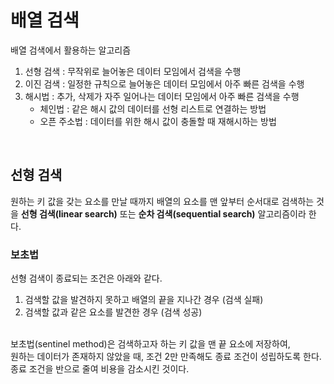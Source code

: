 # 배열 검색
배열 검색에서 활용하는 알고리즘
1. 선형 검색 : 무작위로 늘어놓은 데이터 모임에서 검색을 수행
2. 이진 검색 : 일정한 규칙으로 늘어놓은 데이터 모임에서 아주 빠른 검색을 수행
3. 해시법 : 추가, 삭제가 자주 일어나는 데이터 모임에서 아주 빠른 검색을 수행
    - 체인법 : 같은 해시 값의 데이터를 선형 리스트로 연결하는 방법
    - 오픈 주소법 : 데이터를 위한 해시 값이 충돌할 때 재해시하는 방법
<br/>

## 선형 검색
원하는 키 값을 갖는 요소를 만날 때까지 배열의 요소를 맨 앞부터 순서대로 검색하는 것을 
**선형 검색(linear search)** 또는 **순차 검색(sequential search)** 알고리즘이라 한다.
<br/>

### 보초법
선형 검색이 종료되는 조건은 아래와 같다.
1. 검색할 값을 발견하지 못하고 배열의 끝을 지나간 경우 (검색 실패)
2. 검색할 값과 같은 요소를 발견한 경우 (검색 성공)
<br/>
보초법(sentinel method)은 검색하고자 하는 키 값을 맨 끝 요소에 저장하여,<br/>
원하는 데이터가 존재하지 않았을 때, 조건 2만 만족해도 종료 조건이 성립하도록 한다.
종료 조건을 반으로 줄여 비용을 감소시킨 것이다.


